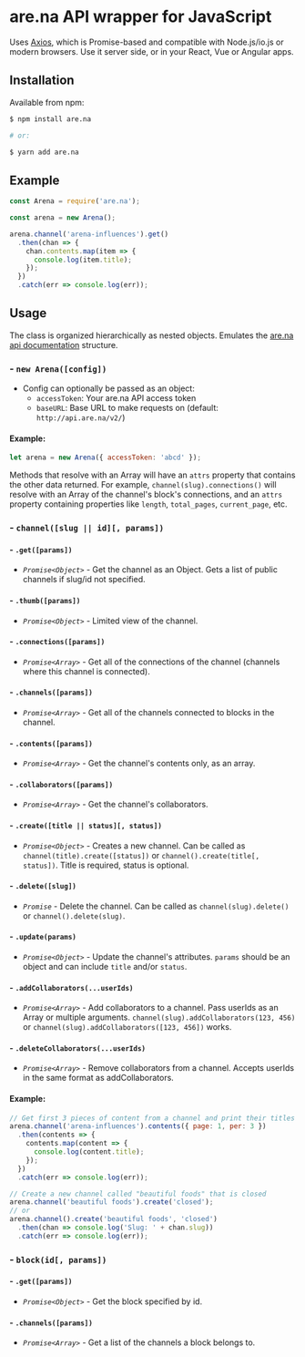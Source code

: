 # are.na API wrapper for JavaScript

Uses [Axios](https://github.com/axios/axios), which is Promise-based and compatible with Node.js/io.js or modern browsers. Use it server side, or in your React, Vue or Angular apps.

## Installation

Available from npm:
```bash
$ npm install are.na

# or:

$ yarn add are.na
```

## Example

```js
const Arena = require('are.na');

const arena = new Arena();

arena.channel('arena-influences').get()
  .then(chan => {
    chan.contents.map(item => {
      console.log(item.title);
    });
  })
  .catch(err => console.log(err));
```

## Usage

The class is organized hierarchically as nested objects. Emulates the [are.na api documentation](https://dev.are.na/documentation/) structure.

### - `new Arena([config])`
  - Config can optionally be passed as an object:
    - `accessToken`: Your are.na API access token
    - `baseURL`: Base URL to make requests on (default: `http://api.are.na/v2/`)
#### Example:
```js
let arena = new Arena({ accessToken: 'abcd' });
```

Methods that resolve with an Array will have an `attrs` property that contains the other data returned. For example, `channel(slug).connections()` will resolve with an Array of the channel's block's connections, and an `attrs` property containing properties like `length`, `total_pages`, `current_page`, etc.

### - `channel([slug || id][, params])`
####  - `.get([params])`
  - *`Promise<Object>`* - Get the channel as an Object. Gets a list of public channels if slug/id not specified.
####  - `.thumb([params])`
  - *`Promise<Object>`* - Limited view of the channel.
####  - `.connections([params])`
  - *`Promise<Array>`* - Get all of the connections of the channel (channels where this channel is connected).
####  - `.channels([params])`
  - *`Promise<Array>`* - Get all of the channels connected to blocks in the channel.
####  - `.contents([params])`
  - *`Promise<Array>`* - Get the channel's contents only, as an array.
####  - `.collaborators([params])`
  - *`Promise<Array>`* - Get the channel's collaborators.
####  - `.create([title || status][, status])`
  - *`Promise<Object>`* - Creates a new channel. Can be called as `channel(title).create([status])` or `channel().create(title[, status])`. Title is required, status is optional.
####  - `.delete([slug])`
  - *`Promise`* - Delete the channel. Can be called as `channel(slug).delete()` or `channel().delete(slug)`.
####  - `.update(params)`
  - *`Promise<Object>`* - Update the channel's attributes. `params` should be an object and can include `title` and/or `status`.
#### - `.addCollaborators(...userIds)`
  - *`Promise<Array>`* - Add collaborators to a channel. Pass userIds as an Array or multiple arguments. `channel(slug).addCollaborators(123, 456)` or `channel(slug).addCollaborators([123, 456])` works.
#### - `.deleteCollaborators(...userIds)`
  - *`Promise<Array>`* - Remove collaborators from a channel. Accepts userIds in the same format as addCollaborators.
#### Example:
```js
// Get first 3 pieces of content from a channel and print their titles
arena.channel('arena-influences').contents({ page: 1, per: 3 })
  .then(contents => {
    contents.map(content => {
      console.log(content.title);
    });
  })
  .catch(err => console.log(err));

// Create a new channel called "beautiful foods" that is closed
arena.channel('beautiful foods').create('closed');
// or
arena.channel().create('beautiful foods', 'closed')
  .then(chan => console.log('Slug: ' + chan.slug))
  .catch(err => console.log(err));
```

### - `block(id[, params])`
####  - `.get([params])`
  - *`Promise<Object>`* - Get the block specified by id.
####  - `.channels([params])`
  - *`Promise<Array>`* - Get a list of the channels a block belongs to.
